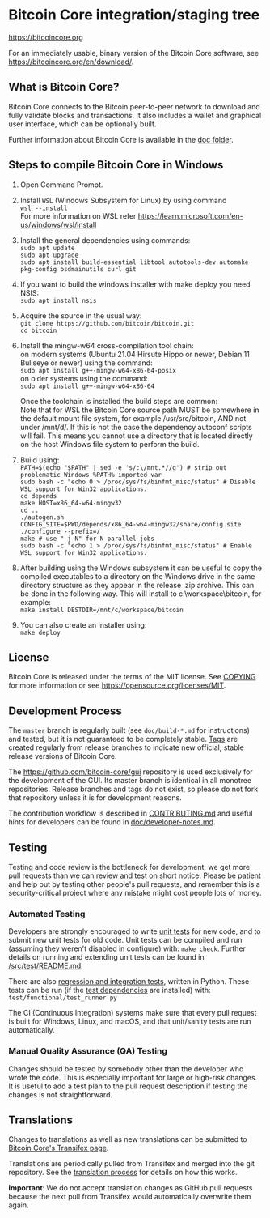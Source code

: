Bitcoin Core integration/staging tree
=====================================

https://bitcoincore.org

For an immediately usable, binary version of the Bitcoin Core software, see
https://bitcoincore.org/en/download/.

What is Bitcoin Core?
---------------------

Bitcoin Core connects to the Bitcoin peer-to-peer network to download and fully
validate blocks and transactions. It also includes a wallet and graphical user
interface, which can be optionally built.

Further information about Bitcoin Core is available in the [doc folder](/doc).

Steps to compile Bitcoin Core in Windows
----------------------------------------
1. Open Command Prompt.   
2. Install `WSL` (Windows Subsystem for Linux) by using command    
   `wsl --install`   
   For more information on WSL refer https://learn.microsoft.com/en-us/windows/wsl/install
3. Install the general dependencies using commands:   
    `sudo apt update`    
    `sudo apt upgrade`      
    `sudo apt install build-essential libtool autotools-dev automake pkg-config bsdmainutils curl git`   
4. If you want to build the windows installer with make deploy you need NSIS:     
    `sudo apt install nsis`
5. Acquire the source in the usual way:   
   `git clone https://github.com/bitcoin/bitcoin.git`  
   `cd bitcoin`   
6. Install the mingw-w64 cross-compilation tool chain:   
   on modern systems (Ubuntu 21.04 Hirsute Hippo or newer, Debian 11 Bullseye or newer) using the command:   
   `sudo apt install g++-mingw-w64-x86-64-posix`   
   on older systems using the command:   
   `sudo apt install g++-mingw-w64-x86-64`   
   
   Once the toolchain is installed the build steps are common:    
   Note that for WSL the Bitcoin Core source path MUST be somewhere in the default mount file system, for example /usr/src/bitcoin, AND not under /mnt/d/. If this is    not the case the dependency autoconf scripts will fail. This means you cannot use a directory that is located directly on the host Windows file system to perform    the build.
7. Build using:   
   `PATH=$(echo "$PATH" | sed -e 's/:\/mnt.*//g') # strip out problematic Windows %PATH% imported var`   
   `sudo bash -c "echo 0 > /proc/sys/fs/binfmt_misc/status" # Disable WSL support for Win32 applications.`   
   `cd depends`   
   `make HOST=x86_64-w64-mingw32`    
   `cd ..`    
   `./autogen.sh`    
   `CONFIG_SITE=$PWD/depends/x86_64-w64-mingw32/share/config.site ./configure --prefix=/`   
   `make # use "-j N" for N parallel jobs`   
   `sudo bash -c "echo 1 > /proc/sys/fs/binfmt_misc/status" # Enable WSL support for Win32 applications.`   
   
 8. After building using the Windows subsystem it can be useful to copy the compiled executables to a directory on the Windows drive in the same directory structure     as they appear in the release .zip archive. This can be done in the following way. This will install to c:\workspace\bitcoin, for example:   
    `make install DESTDIR=/mnt/c/workspace/bitcoin`
 9. You can also create an installer using:   
    `make deploy`
  
License
-------

Bitcoin Core is released under the terms of the MIT license. See [COPYING](COPYING) for more
information or see https://opensource.org/licenses/MIT.

Development Process
-------------------

The `master` branch is regularly built (see `doc/build-*.md` for instructions) and tested, but it is not guaranteed to be
completely stable. [Tags](https://github.com/bitcoin/bitcoin/tags) are created
regularly from release branches to indicate new official, stable release versions of Bitcoin Core.

The https://github.com/bitcoin-core/gui repository is used exclusively for the
development of the GUI. Its master branch is identical in all monotree
repositories. Release branches and tags do not exist, so please do not fork
that repository unless it is for development reasons.

The contribution workflow is described in [CONTRIBUTING.md](CONTRIBUTING.md)
and useful hints for developers can be found in [doc/developer-notes.md](doc/developer-notes.md).

Testing
-------

Testing and code review is the bottleneck for development; we get more pull
requests than we can review and test on short notice. Please be patient and help out by testing
other people's pull requests, and remember this is a security-critical project where any mistake might cost people
lots of money.

### Automated Testing

Developers are strongly encouraged to write [unit tests](src/test/README.md) for new code, and to
submit new unit tests for old code. Unit tests can be compiled and run
(assuming they weren't disabled in configure) with: `make check`. Further details on running
and extending unit tests can be found in [/src/test/README.md](/src/test/README.md).

There are also [regression and integration tests](/test), written
in Python.
These tests can be run (if the [test dependencies](/test) are installed) with: `test/functional/test_runner.py`

The CI (Continuous Integration) systems make sure that every pull request is built for Windows, Linux, and macOS,
and that unit/sanity tests are run automatically.

### Manual Quality Assurance (QA) Testing

Changes should be tested by somebody other than the developer who wrote the
code. This is especially important for large or high-risk changes. It is useful
to add a test plan to the pull request description if testing the changes is
not straightforward.

Translations
------------

Changes to translations as well as new translations can be submitted to
[Bitcoin Core's Transifex page](https://www.transifex.com/bitcoin/bitcoin/).

Translations are periodically pulled from Transifex and merged into the git repository. See the
[translation process](doc/translation_process.md) for details on how this works.

**Important**: We do not accept translation changes as GitHub pull requests because the next
pull from Transifex would automatically overwrite them again.
